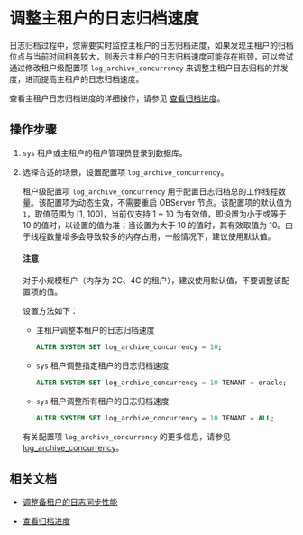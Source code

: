 # 调整主租户的日志归档速度

日志归档过程中，您需要实时监控主租户的日志归档进度，如果发现主租户的归档位点与当前时间相差较大，则表示主租户的日志归档速度可能存在瓶颈，可以尝试通过修改租户级配置项 `log_archive_concurrency` 来调整主租户日志归档的并发度，进而提高主租户的日志归档速度。

查看主租户日志归档进度的详细操作，请参见 [查看归档进度](../../6.backup-and-recovery/3.log-archive/7.view-log-archive-history.md)。

## 操作步骤

1. `sys` 租户或主租户的租户管理员登录到数据库。

2. 选择合适的场景，设置配置项 `log_archive_concurrency`。

   租户级配置项 `log_archive_concurrency` 用于配置日志归档总的工作线程数量。该配置项为动态生效，不需要重启 OBServer 节点。该配置项的默认值为 `1`，取值范围为 [1, 100]，当前仅支持 1 ~ 10 为有效值，即设置为小于或等于 10 的值时，以设置的值为准；当设置为大于 10 的值时，其有效取值为 10。由于线程数量增多会导致较多的内存占用，一般情况下，建议使用默认值。

   <main id="notice" type='notice'>
   <h4>注意</h4>
   <p>对于小规模租户（内存为 2C、4C 的租户），建议使用默认值，不要调整该配置项的值。</p>
   </main> 

   设置方法如下：

   * 主租户调整本租户的日志归档速度

     ```sql
     ALTER SYSTEM SET log_archive_concurrency = 10;
     ```

   * `sys` 租户调整指定租户的日志归档速度

     ```sql
     ALTER SYSTEM SET log_archive_concurrency = 10 TENANT = oracle;
     ```

   * `sys` 租户调整所有租户的日志归档速度

     ```sql
     ALTER SYSTEM SET log_archive_concurrency = 10 TENANT = ALL;
     ```

   有关配置项 `log_archive_concurrency` 的更多信息，请参见 [log_archive_concurrency](../../../7.reference/5.system-reference/1.system-configuration-items/3.cluster-level-configuration-items/250.log_archive_concurrency.md)。

## 相关文档

* [调整备租户的日志同步性能](5.adjust-the-log-synchronization-performance-of-the-standby-tenant.md)

* [查看归档进度](../../6.backup-and-recovery/3.log-archive/7.view-log-archive-history.md)
